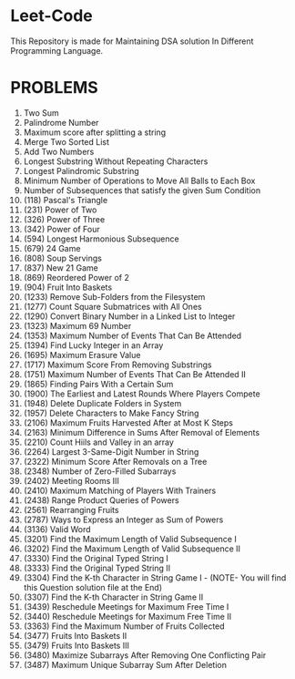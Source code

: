# Leet-Code
This Repository is made for Maintaining DSA solution In Different Programming Language.

# PROBLEMS
1. Two Sum
2. Palindrome Number
3. Maximum score after splitting a string
4. Merge Two Sorted List
5. Add Two Numbers
6. Longest Substring Without Repeating Characters
7. Longest Palindromic Substring
8. Minimum Number of Operations to Move All Balls to Each Box
9. Number of Subsequences that satisfy the given Sum Condition
10. (118) Pascal's Triangle
11. (231) Power of Two
12. (326) Power of Three
13. (342) Power of Four
14. (594) Longest Harmonious Subsequence
15. (679) 24 Game
16. (808) Soup Servings
17. (837) New 21 Game
18. (869) Reordered Power of 2
19. (904) Fruit Into Baskets
20. (1233) Remove Sub-Folders from the Filesystem
21. (1277) Count Square Submatrices with All Ones
22. (1290) Convert Binary Number in a Linked List to Integer
23. (1323) Maximum 69 Number
24. (1353) Maximum Number of Events That Can Be Attended
25. (1394) Find Lucky Integer in an Array
26. (1695) Maximum Erasure Value
27. (1717) Maximum Score From Removing Substrings
28. (1751) Maximum Number of Events That Can Be Attended II
29. (1865) Finding Pairs With a Certain Sum
30. (1900) The Earliest and Latest Rounds Where Players Compete
31. (1948) Delete Duplicate Folders in System
32. (1957) Delete Characters to Make Fancy String
33. (2106) Maximum Fruits Harvested After at Most K Steps
34. (2163) Minimum Difference in Sums After Removal of Elements
35. (2210) Count Hiils and Valley in an array
36. (2264) Largest 3-Same-Digit Number in String
37. (2322) Minimum Score After Removals on a Tree
38. (2348) Number of Zero-Filled Subarrays
39. (2402) Meeting Rooms III
40. (2410) Maximum Matching of Players With Trainers
41. (2438) Range Product Queries of Powers
42. (2561) Rearranging Fruits
43. (2787) Ways to Express an Integer as Sum of Powers
44. (3136) Valid Word
45. (3201) Find the Maximum Length of Valid Subsequence I
46. (3202) Find the Maximum Length of Valid Subsequence II
47. (3330) Find the Original Typed String I
48. (3333) Find the Original Typed String II
49. (3304) Find the K-th Character in String Game I - (NOTE- You will find this Question solution file at the End)
50. (3307) Find the K-th Character in String Game II
51. (3439) Reschedule Meetings for Maximum Free Time I
52. (3440) Reschedule Meetings for Maximum Free Time II
53. (3363) Find the Maximum Number of Fruits Collected
54. (3477) Fruits Into Baskets II
55. (3479) Fruits Into Baskets III
56. (3480) Maximize Subarrays After Removing One Conflicting Pair
57. (3487) Maximum Unique Subarray Sum After Deletion
    



